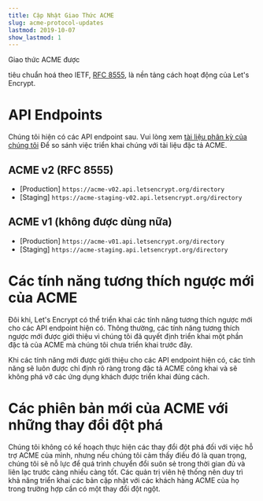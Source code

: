 ```yaml
---
title: Cập Nhật Giao Thức ACME
slug: acme-protocol-updates
lastmod: 2019-10-07
show_lastmod: 1
---
```


Giao thức ACME được

tiêu chuẩn hoá theo IETF, [RFC 8555](https://datatracker.ietf.org/doc/rfc8555/), là nền tảng cách hoạt động của Let's Encrypt.



# API Endpoints

Chúng tôi hiện có các API endpoint sau. Vui lòng xem [tài liệu phân kỳ của chúng tôi](https://github.com/letsencrypt/boulder/blob/master/docs/acme-divergences.md) Để so sánh việc triển khai chúng với tài liệu đặc tả ACME.



## ACME v2 (RFC 8555)

* [Production] `https://acme-v02.api.letsencrypt.org/directory`
* [Staging] `https://acme-staging-v02.api.letsencrypt.org/directory`



## ACME v1 (không được dùng nữa)

* [Production] `https://acme-v01.api.letsencrypt.org/directory`
* [Staging] `https://acme-staging.api.letsencrypt.org/directory`



# Các tính năng tương thích ngược mới của ACME

Đôi khi, Let's Encrypt có thể triển khai các tính năng tương thích ngược mới cho các API endpoint hiện có. Thông thường, các tính năng tương thích ngược mới được giới thiệu vì chúng tôi đã quyết định triển khai một phần đặc tả của ACME mà chúng tôi chưa triển khai trước đây.

Khi các tính năng mới được giới thiệu cho các API endpoint hiện có, các tính năng sẽ luôn được chỉ định rõ ràng trong đặc tả ACME công khai và sẽ không phá vỡ các ứng dụng khách được triển khai đúng cách.



# Các phiên bản mới của ACME với những thay đổi đột phá

Chúng tôi không có kế hoạch thực hiện các thay đổi đột phá đối với việc hỗ trợ ACME của mình, nhưng nếu chúng tôi cảm thấy điều đó là quan trọng, chúng tôi sẽ nỗ lực để quá trình chuyển đổi suôn sẻ trong thời gian đủ và liên lạc trước càng nhiều càng tốt. Các quản trị viên hệ thống nên duy trì khả năng triển khai các bản cập nhật với các khách hàng ACME của họ trong trường hợp cần có một thay đổi đột ngột.
